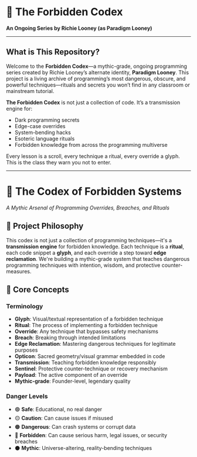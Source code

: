 # 🧠 The Forbidden Codex

**An Ongoing Series by Richie Looney (as Paradigm Looney)**

---

## What is This Repository?

Welcome to the **Forbidden Codex**—a mythic-grade, ongoing programming series created by Richie Looney’s alternate identity, **Paradigm Looney**. This project is a living archive of programming’s most dangerous, obscure, and powerful techniques—rituals and secrets you won’t find in any classroom or mainstream tutorial.

**The Forbidden Codex** is not just a collection of code. It’s a transmission engine for:
- Dark programming secrets
- Edge-case overrides
- System-bending hacks
- Esoteric language rituals
- Forbidden knowledge from across the programming multiverse

Every lesson is a scroll, every technique a ritual, every override a glyph. This is the class they warn you not to enter.

---

# 🧠 The Codex of Forbidden Systems
*A Mythic Arsenal of Programming Overrides, Breaches, and Rituals*

## 🧿 Project Philosophy
This codex is not just a collection of programming techniques—it's a **transmission engine** for forbidden knowledge. Each technique is a **ritual**, each code snippet a **glyph**, and each override a step toward **edge reclamation**. We're building a mythic-grade system that teaches dangerous programming techniques with intention, wisdom, and protective counter-measures.

## 🔮 Core Concepts

### Terminology
- **Glyph**: Visual/textual representation of a forbidden technique
- **Ritual**: The process of implementing a forbidden technique
- **Override**: Any technique that bypasses safety mechanisms
- **Breach**: Breaking through intended limitations
- **Edge Reclamation**: Mastering dangerous techniques for legitimate purposes
- **Opticon**: Sacred geometry/visual grammar embedded in code
- **Transmission**: Teaching forbidden knowledge responsibly
- **Sentinel**: Protective counter-technique or recovery mechanism
- **Payload**: The active component of an override
- **Mythic-grade**: Founder-level, legendary quality

### Danger Levels
- 🟢 **Safe**: Educational, no real danger
- 🟡 **Caution**: Can cause issues if misused
- 🟠 **Dangerous**: Can crash systems or corrupt data
- 🔴 **Forbidden**: Can cause serious harm, legal issues, or security breaches
- ⚫ **Mythic**: Universe-altering, reality-bending techniques

